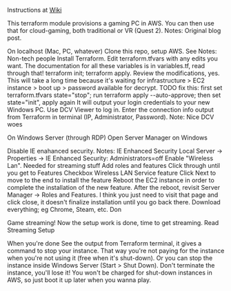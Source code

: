 Instructions at [Wiki](https://github.com/ocdevel/diy-cloud-gaming/wiki)

This terraform module provisions a gaming PC in AWS. You can then use that for cloud-gaming, both traditional or VR (Quest 2). Notes: Original blog post.

On localhost (Mac, PC, whatever)
Clone this repo, setup AWS. See Notes: Non-tech people
Install Terraform.
Edit terraform.tfvars with any edits you want. The documentation for all these variables is in variables.tf, read through that!
terraform init; terraform apply. Review the modifications, yes. This will take a long time because it's waiting for infrastructure > EC2 instance > boot up > password available for decrypt.
TODO fix this: first set terraform.tfvars state="stop"; run terraform apply --auto-approve; then set state="init", apply again
It will output your login credentials to your new Windows PC. Use DCV Viewer to log in. Enter the connection info output from Terraform in terminal (IP, Administrator, Password). Note: Nice DCV woes

On Windows Server (through RDP)
Open Server Manager on Windows

Disable IE enahanced security. Notes: IE Enhanced Security
Local Server → Properties → IE Enhanced Security: Administrators=off
Enable "Wireless Lan". Needed for streaming stuff
Add roles and features
Click through until you get to Features
Checkbox Wireless LAN Service feature
Click Next to move to the end to install the feature
Reboot the EC2 instance in order to complete the installation of the new feature.
After the reboot, revisit Server Manager → Roles and Features. I think you just need to visit that page and click close, it doesn't finalize installation until you go back there.
Download everything; eg Chrome, Steam, etc. Don

Game streaming!
Now the setup work is done, time to get streaming. Read Streaming Setup

When you're done
See the output from Terraform terminal, it gives a command to stop your instance. That way you're not paying for the instance when you're not using it (free when it's shut-down). Or you can stop the instance inside Windows Server (Start > Shut Down). Don't terminate the instance, you'll lose it! You won't be charged for shut-down instances in AWS, so just boot it up later when you wanna play.
